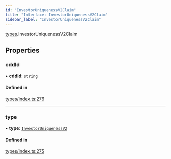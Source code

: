 ```yaml
---
id: "InvestorUniquenessV2Claim"
title: "Interface: InvestorUniquenessV2Claim"
sidebar_label: "InvestorUniquenessV2Claim"
---
```


[types](../../../modules/Types/Types.md).InvestorUniquenessV2Claim

## Properties

### cddId

• **cddId**: `string`

#### Defined in

[types/index.ts:276](https://github.com/PolymeshAssociation/polymesh-sdk/blob/31fdce23/src/types/index.ts#L276)

___

### type

• **type**: [`InvestorUniquenessV2`](../../../enums/Types/ClaimType/ClaimType.md#investoruniquenessv2)

#### Defined in

[types/index.ts:275](https://github.com/PolymeshAssociation/polymesh-sdk/blob/31fdce23/src/types/index.ts#L275)

